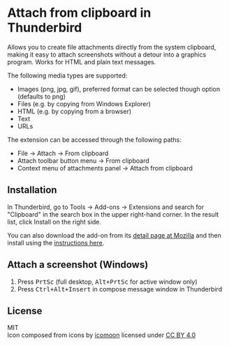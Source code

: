 # Attach from clipboard in Thunderbird

Allows you to create file attachments directly from the system clipboard, making
it easy to attach screenshots without a detour into a graphics program. Works for HTML and plain text messages.

The following media types are supported:

* Images (png, jpg, gif), preferred format can be selected though option (defaults to png)
* Files (e.g. by copying from Windows Explorer)
* HTML (e.g. by copying from a browser)
* Text
* URLs

The extension can be accessed through the following paths:

* File → Attach → From clipboard
* Attach toolbar button menu → From clipboard
* Context menu of attachments panel → Attach from clipboard

## Installation

In Thunderbird, go to Tools → Add-ons → Extensions and search for "Clipboard" in the search box in the upper right-hand corner. In the result list, click Install on the right side.

You can also download the add-on from its [detail page at Mozilla](https://addons.mozilla.org/thunderbird/addon/attach-from-clipboard/) and then install using the [instructions here](http://kb.mozillazine.org/Extensions_(Thunderbird)).

## Attach a screenshot (Windows)

1. Press <kbd>PrtSc</kbd> (full desktop, <kbd>Alt+PrtSc</kbd> for active window only)
2. Press <kbd>Ctrl+Alt+Insert</kbd> in compose message window in Thunderbird

## License

MIT<br>
Icon composed from icons by [icomoon](https://icomoon.io/) licensed under [CC BY 4.0](http://creativecommons.org/licenses/by/4.0/)
